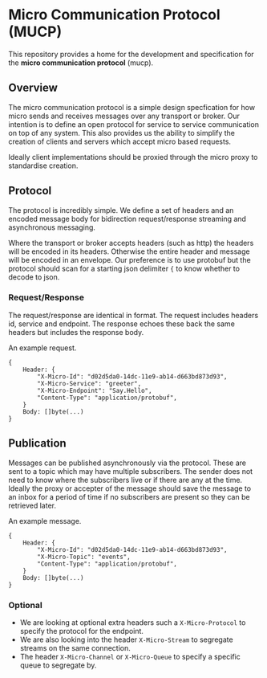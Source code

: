 # Micro Communication Protocol (MUCP)

This repository provides a home for the development and specification for the **micro communication protocol** (mucp). 

## Overview

The micro communication protocol is a simple design specfication for how micro sends and receives messages over any transport or broker. 
Our intention is to define an open protocol for service to service communication on top of any system. This also provides us the ability 
to simplify the creation of clients and servers which accept micro based requests. 

Ideally client implementations should be proxied through the micro proxy to standardise creation.

## Protocol

The protocol is incredibly simple. We define a set of headers and an encoded message body for bidirection request/response streaming and 
asynchronous messaging.

Where the transport or broker accepts headers (such as http) the headers will be encoded in its headers. Otherwise 
the entire header and message will be encoded in an envelope. Our preference is to use protobuf but the protocol 
should scan for a starting json delimiter `{` to know whether to decode to json.

### Request/Response

The request/response are identical in format. The request includes headers id, service and endpoint. The response echoes these 
back the same headers but includes the response body.

An example request.

```
{
	Header: {
		"X-Micro-Id": "d02d5da0-14dc-11e9-ab14-d663bd873d93",
		"X-Micro-Service": "greeter",
		"X-Micro-Endpoint": "Say.Hello",
		"Content-Type": "application/protobuf",
	}
	Body: []byte(...)
}
```

## Publication

Messages can be published asynchronously via the protocol. These are sent to a topic which may have multiple subscribers. The sender 
does not need to know where the subscribers live or if there are any at the time. Ideally the proxy or accepter of 
the message should save the message to an inbox for a period of time if no subscribers are present so they 
can be retrieved later.

An example message.

```
{
	Header: {
		"X-Micro-Id": "d02d5da0-14dc-11e9-ab14-d663bd873d93",
		"X-Micro-Topic": "events",
		"Content-Type": "application/protobuf",
	}
	Body: []byte(...)
}
```

### Optional

- We are looking at optional extra headers such a `X-Micro-Protocol` to specify the protocol for the endpoint. 
- We are also looking into the header `X-Micro-Stream` to segregate streams on the same connection.
- The header `X-Micro-Channel` or `X-Micro-Queue` to specify a specific queue to segregate by.
